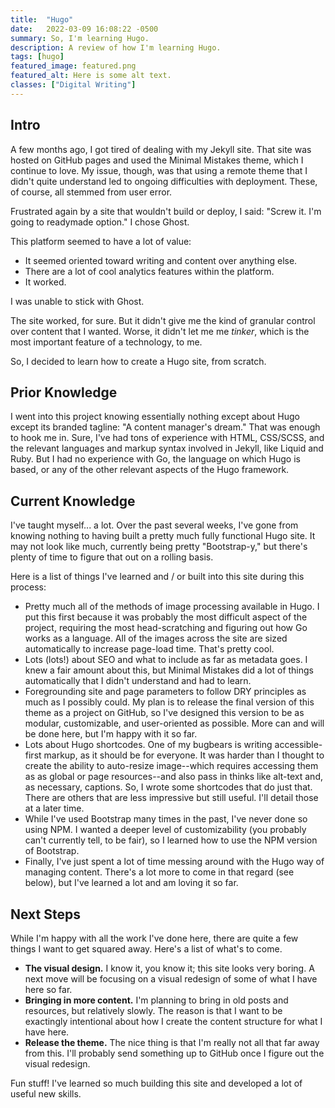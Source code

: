```yaml
---
title:  "Hugo"
date:   2022-03-09 16:08:22 -0500
summary: So, I'm learning Hugo.
description: A review of how I'm learning Hugo.
tags: [hugo]
featured_image: featured.png
featured_alt: Here is some alt text.
classes: ["Digital Writing"]
---
```


## Intro

A few months ago, I got tired of dealing with my Jekyll site. That site was hosted on GitHub pages and used the Minimal Mistakes theme, which I continue to love. My issue, though, was that using a remote theme that I didn't quite understand led to ongoing difficulties with deployment. These, of course, all stemmed from user error.

Frustrated again by a site that wouldn't build or deploy, I said: "Screw it. I'm going to readymade option." I chose Ghost.

This platform seemed to have a lot of value:

- It seemed oriented toward writing and content over anything else.
- There are a lot of cool analytics features within the platform.
- It worked.

I was unable to stick with Ghost.

The site worked, for sure. But it didn't give me the kind of granular control over content that I wanted. Worse, it didn't let me me *tinker*, which is the most important feature of a technology, to me.

So, I decided to learn how to create a Hugo site, from scratch.

## Prior Knowledge

I went into this project knowing essentially nothing except about Hugo except its branded tagline: "A content manager's dream." That was enough to hook me in. Sure, I've had tons of experience with HTML, CSS/SCSS, and the relevant languages and markup syntax involved in Jekyll, like Liquid and Ruby. But I had no experience with Go, the language on which Hugo is based, or any of the other relevant aspects of the Hugo framework.

## Current Knowledge

I've taught myself... a lot. Over the past several weeks, I've gone from knowing nothing to having built a pretty much fully functional Hugo site. It may not look like much, currently being pretty "Bootstrap-y," but there's plenty of time to figure that out on a rolling basis.

Here is a list of things I've learned and / or built into this site during this process:

- Pretty much all of the methods of image processing available in Hugo. I put this first because it was probably the most difficult aspect of the project, requiring the most head-scratching and figuring out how Go works as a language. All of the images across the site are sized automatically to increase page-load time. That's pretty cool.
- Lots (lots!) about SEO and what to include as far as metadata goes. I knew a fair amount about this, but Minimal Mistakes did a lot of things automatically that I didn't understand and had to learn.
- Foregrounding site and page parameters to follow DRY principles as much as I possibly could. My plan is to release the final version of this theme as a project on GitHub, so I've designed this version to be as modular, customizable, and user-oriented as possible. More can and will be done here, but I'm happy with it so far.
- Lots about Hugo shortcodes. One of my bugbears is writing accessible-first markup, as it should be for everyone. It was harder than I thought to create the ability to auto-resize image--which requires accessing them as as global or page resources--and also pass in thinks like alt-text and, as necessary, captions. So, I wrote some shortcodes that do just that. There are others that are less impressive but still useful. I'll detail those at a later time.
- While I've used Bootstrap many times in the past, I've never done so using NPM. I wanted a deeper level of customizability (you probably can't currently tell, to be fair), so I learned how to use the NPM version of Bootstrap.
- Finally, I've just spent a lot of time messing around with the Hugo way of managing content. There's a lot more to come in that regard (see below), but I've learned a lot and am loving it so far.

## Next Steps

While I'm happy with all the work I've done here, there are quite a few things I want to get squared away. Here's a list of what's to come.

- **The visual design.** I know it, you know it; this site looks very boring. A next move will be focusing on a visual redesign of some of what I have here so far.
- **Bringing in more content.** I'm planning to bring in old posts and resources, but relatively slowly. The reason is that I want to be exactingly intentional about how I create the content structure for what I have here.
- **Release the theme.** The nice thing is that I'm really not all that far away from this. I'll probably send something up to GitHub once I figure out the visual redesign.

Fun stuff! I've learned so much building this site and developed a lot of useful new skills.
